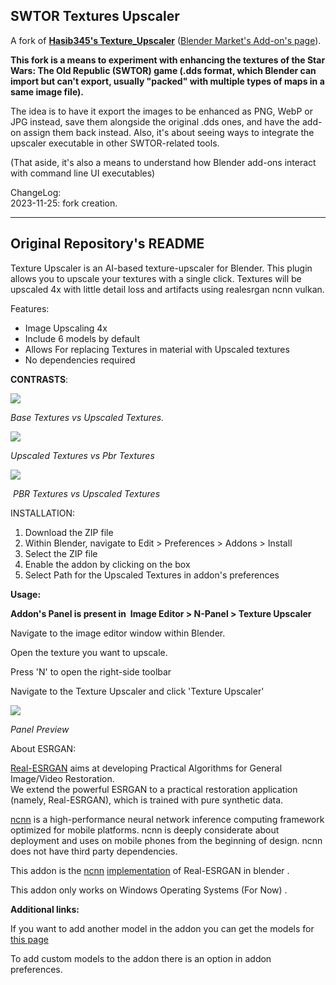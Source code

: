 ## SWTOR Textures Upscaler
A fork of [**Hasib345's Texture_Upscaler**](https://github.com/Hasib345/Texture_Upscaler) ([Blender Market's Add-on's page](https://blendermarket.com/products/texture-upscaler---image-upscaler-for-blender)).


**This fork is a means to experiment with enhancing the textures of the Star Wars: The Old Republic (SWTOR) game (.dds format, which Blender can import but can't export, usually "packed" with multiple types of maps in a same image file).**

The idea is to have it export the images to be enhanced as PNG, WebP or JPG instead, save them alongside the original .dds ones, and have the add-on assign them back instead. Also, it's about seeing ways to integrate the upscaler executable in other SWTOR-related tools.

(That aside, it's also a means to understand how Blender add-ons interact with command line UI executables)

ChangeLog:  
2023-11-25: fork creation.  

* * *

## Original Repository's README

Texture Upscaler is an AI-based texture-upscaler for Blender. This plugin allows you to upscale your textures with a single click. Textures will be upscaled 4x with little detail loss and artifacts using realesrgan ncnn vulkan.

Features:

*   Image Upscaling 4x
*   Include 6 models by default
*   Allows For replacing Textures in material with Upscaled textures
*   No dependencies required

**CONTRASTS**:

![](https://markets-rails.s3.amazonaws.com/cache/3edddf533059e52b5dd66cbc6cea6562.png)  

_Base Textures vs Upscaled Textures._

![](https://markets-rails.s3.amazonaws.com/cache/9b2369e8d061d05ab89aaf17cf6f207c.png)

_Upscaled Textures vs_ _Pbr Textures_ 

![](https://markets-rails.s3.amazonaws.com/cache/cce111b1de9fd1cdc19c1409ce66e5b9.png)

 _PBR Textures vs_ _Upscaled Textures_

INSTALLATION:

1.  Download the ZIP file 
2.  Within Blender, navigate to Edit > Preferences > Addons > Install
3.  Select the ZIP file
4.  Enable the addon by clicking on the box 
5.  Select Path for the Upscaled Textures in addon's preferences

**Usage:**

**Addon's Panel is present in  Image Editor > N-Panel > Texture Upscaler**

Navigate to the image editor window within Blender.

Open the texture you want to upscale.

Press 'N' to open the right-side toolbar

Navigate to the Texture Upscaler and click 'Texture Upscaler'

  

![](https://markets-rails.s3.amazonaws.com/cache/072502c9915f5c016d4f3feb412e5a48.png)

_Panel Preview_

  

About ESRGAN:

[Real-ESRGAN](https://github.com/xinntao/Real-ESRGAN) aims at developing Practical Algorithms for General Image/Video Restoration.  
We extend the powerful ESRGAN to a practical restoration application (namely, Real-ESRGAN), which is trained with pure synthetic data.  

[ncnn](https://github.com/Tencent/ncnn) is a high-performance neural network inference computing framework optimized for mobile platforms. ncnn is deeply considerate about deployment and uses on mobile phones from the beginning of design. ncnn does not have third party dependencies.

This addon is the [ncnn](https://github.com/xinntao/Real-ESRGAN-ncnn-vulkan) [implementation](https://github.com/xinntao/Real-ESRGAN-ncnn-vulkan) of Real-ESRGAN in blender . 

This addon only works on Windows Operating Systems (For Now) .

**Additional links:**

If you want to add another model in the addon you can get the models for [this page](https://github.com/Hasib345/Custom_models) 

To add custom models to the addon there is an option in addon preferences.
